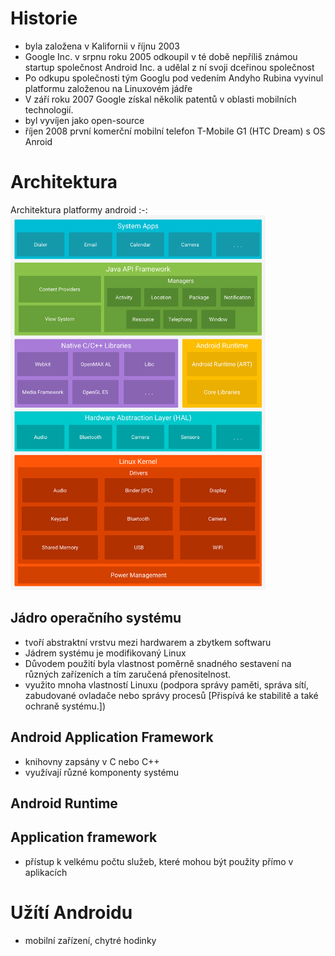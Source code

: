 # Historie
* byla založena v Kalifornii v říjnu 2003
* Google Inc. v srpnu roku 2005 odkoupil v té době nepříliš známou startup společnost Android Inc. a udělal z ní svoji dceřinou společnost
* Po odkupu společnosti tým Googlu pod vedením Andyho Rubina vyvinul platformu založenou na Linuxovém jádře
* V září roku 2007 Google získal několik patentů v oblasti mobilních technologií.
* byl vyvíjen jako open-source
* říjen 2008 první komerční mobilní telefon T-Mobile G1 (HTC Dream) s OS Anroid

# Architektura

Architektura platformy android
:-:
<img src=".images/android-stack.png" alt="Architektura platformy android" height="600"></img>

## Jádro operačního systému
* tvoří abstraktní vrstvu mezi hardwarem a zbytkem softwaru
* Jádrem systému je modifikovaný Linux
* Důvodem použití byla vlastnost poměrně snadného sestavení na různých zařízeních a tím zaručená přenositelnost.
* využito mnoha vlastností Linuxu (podpora správy paměti, správa sítí, zabudované ovladače nebo správy procesů [Přispívá ke stabilitě a také ochraně systému.]) 

## Android Application Framework
* knihovny zapsány v C nebo C++
* využívají různé komponenty systému

## Android Runtime

## Application framework
* přístup k velkému počtu služeb, které mohou být použity přímo v aplikacích

# Užítí Androidu
* mobilní zařízení, chytré hodinky
